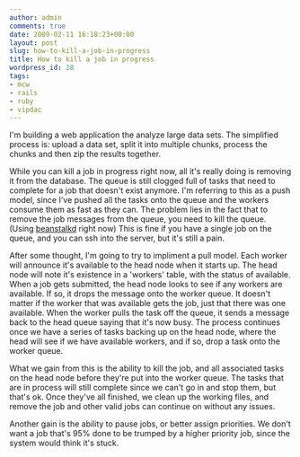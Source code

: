 ```yaml
---
author: admin
comments: true
date: 2009-02-11 16:18:23+00:00
layout: post
slug: how-to-kill-a-job-in-progress
title: How to kill a job in progress
wordpress_id: 28
tags:
- mcw
- rails
- ruby
- vipdac
---
```


I'm building a web application the analyze large data sets. The simplified process is: upload a data set, split it into multiple chunks, process the chunks and then zip the results together.

While you can kill a job in progress right now, all it's really doing is removing it from the database. The queue is still clogged full of tasks that need to complete for a job that doesn't exist anymore. I'm referring to this as a push model, since I've pushed all the tasks onto the queue and the workers consume them as fast as they can. The problem lies in the fact that to remove the job messages from the queue, you need to kill the queue. (Using [beanstalkd](http://xph.us/software/beanstalkd/) right now) This is fine if you have a single job on the queue, and you can ssh into the server, but it's still a pain.

After some thought, I'm going to try to impliment a pull model. Each worker will announce it's available to the head node when it starts up. The head node will note it's existence in a 'workers' table, with the status of available. When a job gets submitted, the head node looks to see if any workers are available. If so, it drops the message onto the worker queue. It doesn't matter if the worker that was available gets the job, just that there was one available. When the worker pulls the task off the queue, it sends a message back to the head queue saying that it's now busy. The process continues once we have a series of tasks backing up on the head node, where the head will see if we have available workers, and if so, drop a task onto the worker queue.

What we gain from this is the ability to kill the job, and all associated tasks on the head node before they're put into the worker queue. The tasks that are in process will still complete since we can't go in and stop them, but that's ok. Once they've all finished, we clean up the working files, and remove the job and other valid jobs can continue on without any issues.

Another gain is the ability to pause jobs, or better assign priorities. We don't want a job that's 95% done to be trumped by a higher priority job, since the system would think it's stuck.
